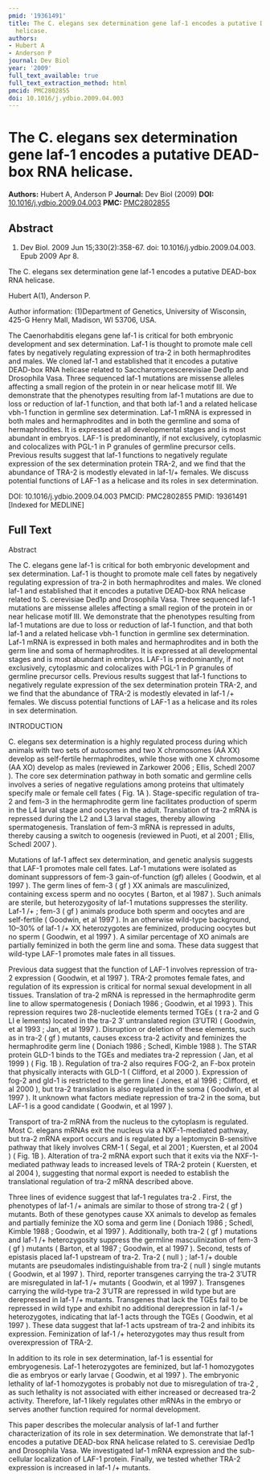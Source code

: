 ```yaml
---
pmid: '19361491'
title: The C. elegans sex determination gene laf-1 encodes a putative DEAD-box RNA
  helicase.
authors:
- Hubert A
- Anderson P
journal: Dev Biol
year: '2009'
full_text_available: true
full_text_extraction_method: html
pmcid: PMC2802855
doi: 10.1016/j.ydbio.2009.04.003
---
```


# The C. elegans sex determination gene laf-1 encodes a putative DEAD-box RNA helicase.
**Authors:** Hubert A, Anderson P
**Journal:** Dev Biol (2009)
**DOI:** [10.1016/j.ydbio.2009.04.003](https://doi.org/10.1016/j.ydbio.2009.04.003)
**PMC:** [PMC2802855](https://www.ncbi.nlm.nih.gov/pmc/articles/PMC2802855/)

## Abstract

1. Dev Biol. 2009 Jun 15;330(2):358-67. doi: 10.1016/j.ydbio.2009.04.003. Epub
2009  Apr 8.

The C. elegans sex determination gene laf-1 encodes a putative DEAD-box RNA 
helicase.

Hubert A(1), Anderson P.

Author information:
(1)Department of Genetics, University of Wisconsin, 425-G Henry Mall, Madison, 
WI 53706, USA.

The Caenorhabditis elegans gene laf-1 is critical for both embryonic development 
and sex determination. Laf-1 is thought to promote male cell fates by negatively 
regulating expression of tra-2 in both hermaphrodites and males. We cloned laf-1 
and established that it encodes a putative DEAD-box RNA helicase related to 
Saccharomycescerevisiae Ded1p and Drosophila Vasa. Three sequenced laf-1 
mutations are missense alleles affecting a small region of the protein in or 
near helicase motif III. We demonstrate that the phenotypes resulting from laf-1 
mutations are due to loss or reduction of laf-1 function, and that both laf-1 
and a related helicase vbh-1 function in germline sex determination. Laf-1 mRNA 
is expressed in both males and hermaphrodites and in both the germline and soma 
of hermaphrodites. It is expressed at all developmental stages and is most 
abundant in embryos. LAF-1 is predominantly, if not exclusively, cytoplasmic and 
colocalizes with PGL-1 in P granules of germline precursor cells. Previous 
results suggest that laf-1 functions to negatively regulate expression of the 
sex determination protein TRA-2, and we find that the abundance of TRA-2 is 
modestly elevated in laf-1/+ females. We discuss potential functions of LAF-1 as 
a helicase and its roles in sex determination.

DOI: 10.1016/j.ydbio.2009.04.003
PMCID: PMC2802855
PMID: 19361491 [Indexed for MEDLINE]

## Full Text

Abstract

The C. elegans gene laf-1 is critical for both embryonic development and sex determination. Laf-1 is thought to promote male cell fates by negatively regulating expression of tra-2 in both hermaphrodites and males. We cloned laf-1 and established that it encodes a putative DEAD-box RNA helicase related to S. cerevisiae Ded1p and Drosophila Vasa. Three sequenced laf-1 mutations are missense alleles affecting a small region of the protein in or near helicase motif III. We demonstrate that the phenotypes resulting from laf-1 mutations are due to loss or reduction of laf-1 function, and that both laf-1 and a related helicase vbh-1 function in germline sex determination. Laf-1 mRNA is expressed in both males and hermaphrodites and in both the germ line and soma of hermaphrodites. It is expressed at all developmental stages and is most abundant in embryos. LAF-1 is predominantly, if not exclusively, cytoplasmic and colocalizes with PGL-1 in P granules of germline precursor cells. Previous results suggest that laf-1 functions to negatively regulate expression of the sex determination protein TRA-2, and we find that the abundance of TRA-2 is modestly elevated in laf-1 /+ females. We discuss potential functions of LAF-1 as a helicase and its roles in sex determination.

INTRODUCTION

C. elegans sex determination is a highly regulated process during which animals with two sets of autosomes and two X chromosomes (AA XX) develop as self-fertile hermaphrodites, while those with one X chromosome (AA XO) develop as males (reviewed in Zarkower 2006 ; Ellis, Schedl 2007 ). The core sex determination pathway in both somatic and germline cells involves a series of negative regulations among proteins that ultimately specify male or female cell fates ( Fig. 1A ). Stage-specific regulation of tra-2 and fem-3 in the hermaphrodite germ line facilitates production of sperm in the L4 larval stage and oocytes in the adult. Translation of tra-2 mRNA is repressed during the L2 and L3 larval stages, thereby allowing spermatogenesis. Translation of fem-3 mRNA is repressed in adults, thereby causing a switch to oogenesis (reviewed in Puoti, et al 2001 ; Ellis, Schedl 2007 ).

Mutations of laf-1 affect sex determination, and genetic analysis suggests that LAF-1 promotes male cell fates. Laf-1 mutations were isolated as dominant suppressors of fem-3 gain-of-function (gf) alleles ( Goodwin, et al 1997 ). The germ lines of fem-3 ( gf ) XX animals are masculinized, containing excess sperm and no oocytes ( Barton, et al 1987 ). Such animals are sterile, but heterozygosity of laf-1 mutations suppresses the sterility. Laf-1 /+ ; fem-3 ( gf ) animals produce both sperm and oocytes and are self-fertile ( Goodwin, et al 1997 ). In an otherwise wild-type background, 10–30% of laf-1 /+ XX heterozygotes are feminized, producing oocytes but no sperm ( Goodwin, et al 1997 ). A similar percentage of XO animals are partially feminized in both the germ line and soma. These data suggest that wild-type LAF-1 promotes male fates in all tissues.

Previous data suggest that the function of LAF-1 involves repression of tra-2 expression ( Goodwin, et al 1997 ). TRA-2 promotes female fates, and regulation of its expression is critical for normal sexual development in all tissues. Translation of tra-2 mRNA is repressed in the hermaphrodite germ line to allow spermatogenesis ( Doniach 1986 ; Goodwin, et al 1993 ). This repression requires two 28-nucleotide elements termed TGEs ( t ra-2 and G LI e lements) located in the tra-2 3′ untranslated region (3′UTR) ( Goodwin, et al 1993 ; Jan, et al 1997 ). Disruption or deletion of these elements, such as in tra-2 ( gf ) mutants, causes excess tra-2 activity and feminizes the hermaphrodite germ line ( Doniach 1986 ; Schedl, Kimble 1988 ). The STAR protein GLD-1 binds to the TGEs and mediates tra-2 repression ( Jan, et al 1999 ) ( Fig. 1B ). Regulation of tra-2 also requires FOG-2, an F-box protein that physically interacts with GLD-1 ( Clifford, et al 2000 ). Expression of fog-2 and gld-1 is restricted to the germ line ( Jones, et al 1996 ; Clifford, et al 2000 ), but tra-2 translation is also regulated in the soma ( Goodwin, et al 1997 ). It unknown what factors mediate repression of tra-2 in the soma, but LAF-1 is a good candidate ( Goodwin, et al 1997 ).

Transport of tra-2 mRNA from the nucleus to the cytoplasm is regulated. Most C. elegans mRNAs exit the nucleus via a NXF-1-mediated pathway, but tra-2 mRNA export occurs and is regulated by a leptomycin B-sensitive pathway that likely involves CRM-1 ( Segal, et al 2001 ; Kuersten, et al 2004 ) ( Fig. 1B ). Alteration of tra-2 mRNA export such that it exits via the NXF-1-mediated pathway leads to increased levels of TRA-2 protein ( Kuersten, et al 2004 ), suggesting that normal export is needed to establish the translational regulation of tra-2 mRNA described above.

Three lines of evidence suggest that laf-1 regulates tra-2 . First, the phenotypes of laf-1 /+ animals are similar to those of strong tra-2 ( gf ) mutants. Both of these genotypes cause XX animals to develop as females and partially feminize the XO soma and germ line ( Doniach 1986 ; Schedl, Kimble 1988 ; Goodwin, et al 1997 ). Additionally, both tra-2 ( gf ) mutations and laf-1 /+ heterozygosity suppress the germline masculinization of fem-3 ( gf ) mutants ( Barton, et al 1987 ; Goodwin, et al 1997 ). Second, tests of epistasis placed laf-1 upstream of tra-2. Tra-2 ( null ) ; laf-1 /+ double mutants are pseudomales indistinguishable from tra-2 ( null ) single mutants ( Goodwin, et al 1997 ). Third, reporter transgenes carrying the tra-2 3′UTR are misregulated in laf-1 /+ mutants ( Goodwin, et al 1997 ). Transgenes carrying the wild-type tra-2 3′UTR are repressed in wild type but are derepressed in laf-1 /+ mutants. Transgenes that lack the TGEs fail to be repressed in wild type and exhibit no additional derepression in laf-1 /+ heterozygotes, indicating that laf-1 acts through the TGEs ( Goodwin, et al 1997 ). These data suggest that laf-1 acts upstream of tra-2 and inhibits its expression. Feminization of laf-1 /+ heterozygotes may thus result from overexpression of TRA-2.

In addition to its role in sex determination, laf-1 is essential for embryogenesis. Laf-1 heterozygotes are feminized, but laf-1 homozygotes die as embryos or early larvae ( Goodwin, et al 1997 ). The embryonic lethality of laf-1 homozygotes is probably not due to misregulation of tra-2 , as such lethality is not associated with either increased or decreased tra-2 activity. Therefore, laf-1 likely regulates other mRNAs in the embryo or serves another function required for normal development.

This paper describes the molecular analysis of laf-1 and further characterization of its role in sex determination. We demonstrate that laf-1 encodes a putative DEAD-box RNA helicase related to S. cerevisiae Ded1p and Drosophila Vasa. We investigated laf-1 mRNA expression and the sub-cellular localization of LAF-1 protein. Finally, we tested whether TRA-2 expression is increased in laf-1 /+ mutants.
